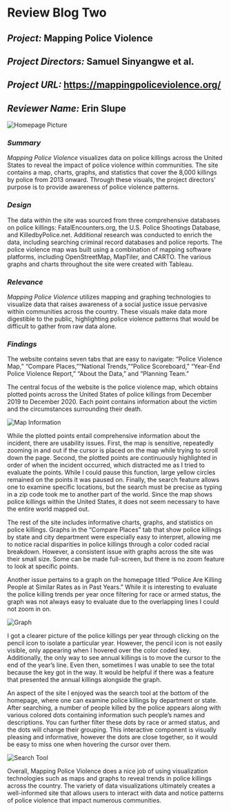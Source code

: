# Review Blog Two

## *Project:* Mapping Police Violence

## *Project Directors:* Samuel Sinyangwe et al.

## *Project URL:* [https://mappingpoliceviolence.org/ ](https://mappingpoliceviolence.org/ )

## *Reviewer Name:* Erin Slupe

![Homepage Picture](https://eslupe6.github.io/eslupe6/images/pv1.png)

### *Summary*

*Mapping Police Violence* visualizes data on police killings across the United States to reveal the impact of police violence within communities. The site contains a map, charts, graphs, and statistics that cover the 8,000 killings by police from 2013 onward. Through these visuals, the project directors’ purpose is to provide awareness of police violence patterns.

### *Design*

The data within the site was sourced from three comprehensive databases on police killings: FatalEncounters.org, the U.S. Police Shootings Database, and KilledbyPolice.net. Additional research was conducted to enrich the data, including searching criminal record databases and police reports. The police violence map was built using a combination of mapping software platforms, including OpenStreetMap, MapTiler, and CARTO. The various graphs and charts throughout the site were created with Tableau.

### *Relevance*

*Mapping Police Violence* utilizes mapping and graphing technologies to visualize data that raises awareness of a social justice issue pervasive within communities across the country. These visuals make data more digestible to the public, highlighting police violence patterns that would be difficult to gather from raw data alone. 

### *Findings*

The website contains seven tabs that are easy to navigate: “Police Violence Map,” “Compare Places,”“National Trends,”“Police Scoreboard,” “Year-End Police Violence Report,” “About the Data,” and “Planning Team.”

The central focus of the website is the police violence map, which obtains plotted points across the United States of police killings from December 2019 to December 2020. Each point contains information about the victim and the circumstances surrounding their death.

![Map Information](https://eslupe6.github.io/eslupe6/images/pv2.png)

While the plotted points entail comprehensive information about the incident, there are usability issues. First, the map is sensitive, repeatedly zooming in and out if the cursor is placed on the map while trying to scroll down the page. Second, the plotted points are continuously highlighted in order of when the incident occurred, which distracted me as I tried to evaluate the points. While I could pause this function, large yellow circles remained on the points it was paused on. Finally, the search feature allows one to examine specific locations, but the search must be precise as typing in a zip code took me to another part of the world. Since the map shows police killings within the United States, it does not seem necessary to have the entire world mapped out. 

The rest of the site includes informative charts, graphs, and statistics on police killings. Graphs in the “Compare Places” tab that show police killings by state and city department were especially easy to interpret, allowing me to notice racial disparities in police killings through a color coded racial breakdown. However, a consistent issue with graphs across the site was their small size. Some can be made full-screen, but there is no zoom feature to look at specific points. 

Another issue pertains to a graph on the homepage titled “Police Are Killing People at Similar Rates as in Past Years.” While it is interesting to evaluate the police killing trends per year once filtering for race or armed status, the graph was not always easy to evaluate due to the overlapping lines I could not zoom in on.  

![Graph](https://eslupe6.github.io/eslupe6/images/pv3.png)

I got a clearer picture of the police killings per year through clicking on the pencil icon to isolate a particular year. However, the pencil icon is not easily visible, only appearing when I hovered over the color coded key. Additionally, the only way to see annual killings is to move the cursor to the end of the year’s line. Even then, sometimes I was unable to see the total because the key got in the way. It would be helpful if there was a feature that presented the annual killings alongside the graph.

An aspect of the site I enjoyed was the search tool at the bottom of the homepage, where one can examine police killings by department or state. After searching, a number of people killed by the police appears along with various colored dots containing information such people’s names and descriptions. You can further filter these dots by race or armed status, and the dots will change their grouping. This interactive component is visually pleasing and informative, however the dots are close together, so it would be easy to miss one when hovering the cursor over them. 

![Search Tool](https://eslupe6.github.io/eslupe6/images/pv4.png)

Overall, Mapping Police Violence does a nice job of using visualization technologies such as maps and graphs to reveal trends in police killings across the country. The variety of data visualizations ultimately creates a well-informed site that allows users to interact with data and notice patterns of police violence that impact numerous communities. 
